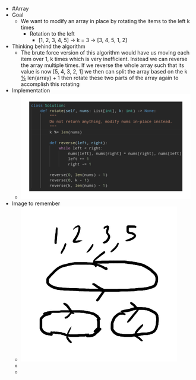- #Array
- Goal
	- We want to modify an array in place by rotating the items to the left k times
		- Rotation to the left
			- [1, 2, 3, 4, 5] → k = 3 → [3, 4, 5, 1, 2]
- Thinking behind the algorithm
	- The brute force version of this algorithm would have us moving each item over 1, k times which is very inefficient. Instead we can reverse the array multiple times. If we reverse the whole array such that its value is now [5, 4, 3, 2, 1] we then can split the array based on the k [%]([[modulo(%)]]) len(array) + 1 then rotate these two parts of the array again to accomplish this rotating
- Implementation
	- ![image.png](../assets/image_1757116267777_0.png)
- Image to remember
	- ![image.png](../assets/image_1757116315400_0.png)
	-
	-
